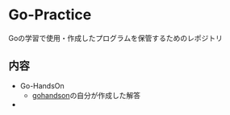 # Go-Practice
Goの学習で使用・作成したプログラムを保管するためのレポジトリ

## 内容
- Go-HandsOn
  - [gohandson](https://github.com/gohandson)の自分が作成した解答
- 